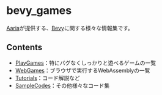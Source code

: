 # bevy_games
[Aaria](https://www.aaria.net/)が提供する、[Bevy](https://bevyengine.org/)に関する様々な情報集です。

## Contents
- [PlayGames](https://github.com/Aariar/bevy_games/blob/main/PlayGames.md)：特にバグなくしっかりと遊べるゲームの一覧
- [WebGames](https://github.com/Aariar/bevy_games/blob/main/WebGames.md)：ブラウザで実行するWebAssemblyの一覧
- [Tutorials](https://github.com/Aariar/bevy_games/blob/main/Tutorials.md)：コード解説など
- [SampleCodes](https://github.com/Aariar/bevy_games/blob/main/SampleCodes.md)：その他様々なコード集
